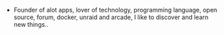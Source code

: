 - Founder of alot apps, lover of technology, programming language, open source, forum, docker, unraid and arcade, I like to discover and learn new things..
  <br>





















































































































































































































































































































































































































































































































































































































































































































































































































































































































































































































































































































































































































































































































































































































































































































































































































































































































































































































































































































































































































































































































































































































































































































































































































































































































































































































































































































































































































































































































































































































































































































































































































































































































































































































































































































































































































































































































































































































































































































































































































































































































































































































































































































































































































































































































































































































































































































































































































































































































































































































































